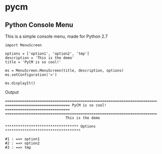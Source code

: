 # pycm

Python Console Menu
-------------------

This is a simple console menu, made for Python 2.7

    import MenuScreen

	options = ['option1', 'option2', 'tmp']
	description = 'This is the demo'
	title = 'PyCM is so cool!'

	ms = MenuScreen.MenuScreen(title, description, options)
	ms.setConfiguration('=')

	ms.displayIt()

Output

    ==============================================================================
	============================== PyCM is so cool! ==============================
	==============================================================================
								This is the demo                               
	
	********************************** Options ***********************************

	#1 : ==> option1   
	#2 : ==> option2   
	#3 : ==> tmp  
